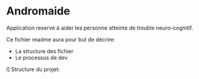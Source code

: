 # Andromaide
Application reservé à aider les personne atteinte de trouble neuro-cognitif.

Ce fichier readme aura pour but de décrire:
 - La structure des fichier 
 - Le processus de dev
 

I] Structure du projet:

